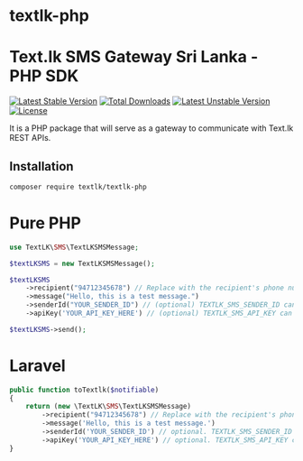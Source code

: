 # textlk-php

# Text.lk SMS Gateway Sri Lanka - PHP SDK

[![Latest Stable Version](https://poser.pugx.org/textlk/textlk-php/v/stable)](https://packagist.org/packages/textlk/textlk-php)
[![Total Downloads](https://poser.pugx.org/textlk/textlk-php/downloads)](https://packagist.org/packages/textlk/textlk-php)
[![Latest Unstable Version](https://poser.pugx.org/textlk/textlk-php/v/unstable)](https://packagist.org/packages/textlk/textlk-php)
[![License](https://poser.pugx.org/textlk/textlk-php/license)](https://packagist.org/packages/textlk/textlk-php)

It is a PHP package that will serve as a gateway to communicate with Text.lk REST APIs.

## Installation

```bash
composer require textlk/textlk-php
```

# Pure PHP

```php
use TextLK\SMS\TextLKSMSMessage;

$textLKSMS = new TextLKSMSMessage();

$textLKSMS
    ->recipient("94712345678") // Replace with the recipient's phone number.
    ->message("Hello, this is a test message.")
    ->senderId("YOUR_SENDER_ID") // (optional) TEXTLK_SMS_SENDER_ID can be added in .env
    ->apiKey('YOUR_API_KEY_HERE') // (optional) TEXTLK_SMS_API_KEY can be added in .env

$textLKSMS->send();
```

# Laravel

```php
public function toTextlk($notifiable)
{
    return (new \TextLK\SMS\TextLKSMSMessage)
        ->recipient("94712345678") // Replace with the recipient's phone number.
        ->message('Hello, this is a test message.')
        ->senderId('YOUR_SENDER_ID') // optional. TEXTLK_SMS_SENDER_ID can be added in .env
        ->apiKey('YOUR_API_KEY_HERE') // optional. TEXTLK_SMS_API_KEY can be added in .env
}
```



